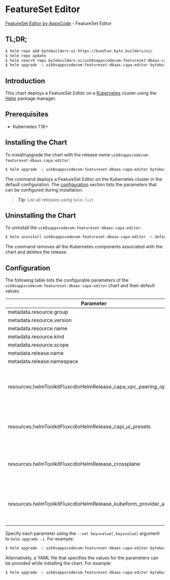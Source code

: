 # FeatureSet Editor

[FeatureSet Editor by AppsCode](https://byte.builders) - FeatureSet Editor

## TL;DR;

```bash
$ helm repo add bytebuilders-ui https://bundles.byte.builders/ui/
$ helm repo update
$ helm search repo bytebuilders-ui/uik8sappscodecom-featureset-dbaas-capa-editor --version=v0.4.18
$ helm upgrade -i uik8sappscodecom-featureset-dbaas-capa-editor bytebuilders-ui/uik8sappscodecom-featureset-dbaas-capa-editor -n default --create-namespace --version=v0.4.18
```

## Introduction

This chart deploys a FeatureSet Editor on a [Kubernetes](http://kubernetes.io) cluster using the [Helm](https://helm.sh) package manager.

## Prerequisites

- Kubernetes 1.16+

## Installing the Chart

To install/upgrade the chart with the release name `uik8sappscodecom-featureset-dbaas-capa-editor`:

```bash
$ helm upgrade -i uik8sappscodecom-featureset-dbaas-capa-editor bytebuilders-ui/uik8sappscodecom-featureset-dbaas-capa-editor -n default --create-namespace --version=v0.4.18
```

The command deploys a FeatureSet Editor on the Kubernetes cluster in the default configuration. The [configuration](#configuration) section lists the parameters that can be configured during installation.

> **Tip**: List all releases using `helm list`

## Uninstalling the Chart

To uninstall the `uik8sappscodecom-featureset-dbaas-capa-editor`:

```bash
$ helm uninstall uik8sappscodecom-featureset-dbaas-capa-editor -n default
```

The command removes all the Kubernetes components associated with the chart and deletes the release.

## Configuration

The following table lists the configurable parameters of the `uik8sappscodecom-featureset-dbaas-capa-editor` chart and their default values.

|                             Parameter                              | Description |                                                                                                                                                                                                                                                                                                                  Default                                                                                                                                                                                                                                                                                                                   |
|--------------------------------------------------------------------|-------------|--------------------------------------------------------------------------------------------------------------------------------------------------------------------------------------------------------------------------------------------------------------------------------------------------------------------------------------------------------------------------------------------------------------------------------------------------------------------------------------------------------------------------------------------------------------------------------------------------------------------------------------------|
| metadata.resource.group                                            |             | <code>ui.k8s.appscode.com</code>                                                                                                                                                                                                                                                                                                                                                                                                                                                                                                                                                                                                           |
| metadata.resource.version                                          |             | <code>v1alpha1</code>                                                                                                                                                                                                                                                                                                                                                                                                                                                                                                                                                                                                                      |
| metadata.resource.name                                             |             | <code>featuresets</code>                                                                                                                                                                                                                                                                                                                                                                                                                                                                                                                                                                                                                   |
| metadata.resource.kind                                             |             | <code>FeatureSet</code>                                                                                                                                                                                                                                                                                                                                                                                                                                                                                                                                                                                                                    |
| metadata.resource.scope                                            |             | <code>Cluster</code>                                                                                                                                                                                                                                                                                                                                                                                                                                                                                                                                                                                                                       |
| metadata.release.name                                              |             | <code>RELEASE-NAME</code>                                                                                                                                                                                                                                                                                                                                                                                                                                                                                                                                                                                                                  |
| metadata.release.namespace                                         |             | <code>default</code>                                                                                                                                                                                                                                                                                                                                                                                                                                                                                                                                                                                                                       |
| resources.helmToolkitFluxcdIoHelmRelease_capa_vpc_peering_operator |             | <code>{"apiVersion":"helm.toolkit.fluxcd.io/v2beta1","kind":"HelmRelease","metadata":{"name":"capa-vpc-peering-operator","namespace":"kubeops"},"spec":{"chart":{"spec":{"chart":"capa-vpc-peering-operator","sourceRef":{"kind":"HelmRepository","name":"appscode","namespace":"kubeops"},"version":"v2023.10.1"}},"install":{"crds":"CreateReplace","createNamespace":true,"remediation":{"retries":-1}},"interval":"5m","releaseName":"capa-vpc-peering-operator","storageNamespace":"crossplane-system","targetNamespace":"crossplane-system","timeout":"30m","upgrade":{"crds":"CreateReplace","remediation":{"retries":-1}}}}</code> |
| resources.helmToolkitFluxcdIoHelmRelease_capi_ui_presets           |             | <code>{"apiVersion":"helm.toolkit.fluxcd.io/v2beta1","kind":"HelmRelease","metadata":{"name":"capi-ui-presets","namespace":"kubeops"},"spec":{"chart":{"spec":{"chart":"capi-ui-presets","sourceRef":{"kind":"HelmRepository","name":"appscode","namespace":"kubeops"},"version":"v2023.10.1"}},"install":{"crds":"CreateReplace","createNamespace":true,"remediation":{"retries":-1}},"interval":"5m","releaseName":"capi-ui-presets","storageNamespace":"capi-cluster","targetNamespace":"capi-cluster","timeout":"30m","upgrade":{"crds":"CreateReplace","remediation":{"retries":-1}}}}</code>                                         |
| resources.helmToolkitFluxcdIoHelmRelease_crossplane                |             | <code>{"apiVersion":"helm.toolkit.fluxcd.io/v2beta1","kind":"HelmRelease","metadata":{"name":"crossplane","namespace":"kubeops"},"spec":{"chart":{"spec":{"chart":"crossplane","sourceRef":{"kind":"HelmRepository","name":"crossplane","namespace":"kubeops"},"version":"1.12.2"}},"install":{"crds":"CreateReplace","createNamespace":true,"remediation":{"retries":-1}},"interval":"5m","releaseName":"crossplane","storageNamespace":"crossplane-system","targetNamespace":"crossplane-system","timeout":"30m","upgrade":{"crds":"CreateReplace","remediation":{"retries":-1}}}}</code>                                                |
| resources.helmToolkitFluxcdIoHelmRelease_kubeform_provider_aws     |             | <code>{"apiVersion":"helm.toolkit.fluxcd.io/v2beta1","kind":"HelmRelease","metadata":{"name":"kubeform-provider-aws","namespace":"kubeops"},"spec":{"chart":{"spec":{"chart":"kubeform-provider-aws","sourceRef":{"kind":"HelmRepository","name":"appscode","namespace":"kubeops"},"version":"v2023.06.27"}},"install":{"crds":"CreateReplace","createNamespace":true,"remediation":{"retries":-1}},"interval":"5m","releaseName":"kubeform-provider-aws","storageNamespace":"crossplane-system","targetNamespace":"crossplane-system","timeout":"30m","upgrade":{"crds":"CreateReplace","remediation":{"retries":-1}}}}</code>            |


Specify each parameter using the `--set key=value[,key=value]` argument to `helm upgrade -i`. For example:

```bash
$ helm upgrade -i uik8sappscodecom-featureset-dbaas-capa-editor bytebuilders-ui/uik8sappscodecom-featureset-dbaas-capa-editor -n default --create-namespace --version=v0.4.18 --set metadata.resource.group=ui.k8s.appscode.com
```

Alternatively, a YAML file that specifies the values for the parameters can be provided while
installing the chart. For example:

```bash
$ helm upgrade -i uik8sappscodecom-featureset-dbaas-capa-editor bytebuilders-ui/uik8sappscodecom-featureset-dbaas-capa-editor -n default --create-namespace --version=v0.4.18 --values values.yaml
```
